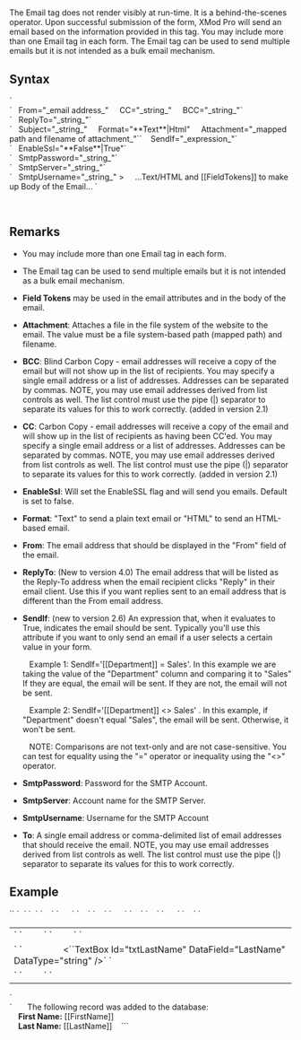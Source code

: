 # <Email>

<a name="top"></a>



The Email tag does not render visibly at run-time. It is a behind-the-scenes operator. Upon successful submission of the form, XMod Pro will send an email based on the information provided in this tag. You may include more than one Email tag in each form. The Email tag can be used to send multiple emails but it is not intended as a bulk email mechanism.

<a name="syntax"></a>

## Syntax

<div>`<Email`  
`   To="_comma-delimited list of email addresses_"`</div>

<div xmlns="">`   From="_email address_"  
    CC="_string_"  
    BCC="_string_"`</div>

<div xmlns="">`   ReplyTo="_string_"`</div>

<div xmlns="">`   Subject="_string_"  
    Format="**Text**|Html"  
    Attachment="_mapped path and filename of attachment_"``  
   SendIf="_expression_"`</div>

<div xmlns="">`   EnableSsl="**False**|True"`</div>

<div xmlns="">`   SmtpPassword="_string_"`</div>

<div xmlns="">`   SmtpServer="_string_"`</div>

<div xmlns="">`   SmtpUsername="_string_" >  
    ...Text/HTML and [[FieldTokens]] to make up Body of the Email...  
</Email>`</div>

 <a name="remarks"></a>

## Remarks

*   You may include more than one Email tag in each form.  

*   The Email tag can be used to send multiple emails but it is not intended as a bulk email mechanism.  

*   **Field Tokens** may be used in the email attributes and in the body of the email.  

*   **Attachment**: Attaches a file in the file system of the website to the email. The value must be a file system-based path (mapped path) and filename.  

*   **BCC**: Blind Carbon Copy - email addresses will receive a copy of the email but will not show up in the list of recipients. You may specify a single email address or a list of addresses. Addresses can be separated by commas. NOTE, you may use email addresses derived from list controls as well. The list control must use the pipe (|) separator to separate its values for this to work correctly. (added in version 2.1)  

*   **CC**: Carbon Copy - email addresses will receive a copy of the email and will show up in the list of recipients as having been CC'ed. You may specify a single email address or a list of addresses. Addresses can be separated by commas. NOTE, you may use email addresses derived from list controls as well. The list control must use the pipe (|) separator to separate its values for this to work correctly. (added in version 2.1)  

*   **EnableSsl**: Will set the EnableSSL flag and will send you emails. Default is set to false.  

*   **Format**: "Text" to send a plain text email or "HTML" to send an HTML-based email.  

*   **From**: The email address that should be displayed in the "From" field of the email.  

*   **ReplyTo**: (New to version 4.0) The email address that will be listed as the Reply-To address when the email recipient clicks "Reply" in their email client. Use this if you want replies sent to an email address that is different than the From email address.  

*   **SendIf**: (new to version 2.6) An expression that, when it evaluates to True, indicates the email should be sent. Typically you'll use this attribute if you want to only send an email if a user selects a certain value in your form.  

       Example 1: SendIf='[[Department]] = Sales'. In this example we are taking the value of the "Department" column and comparing it to "Sales" If they are equal, the email will be sent. If they are not, the email will not be sent.  

       Example 2: SendIf='[[Department]] <> Sales' . In this example, if "Department" doesn't equal "Sales", the email will be sent. Otherwise, it won't be sent.  

       NOTE: Comparisons are not text-only and are not case-sensitive. You can test for equality using the "=" operator or inequality using the "<>" operator.  

*   **SmtpPassword**: Password for the SMTP Account.  

*   **SmtpServer**: Account name for the SMTP Server.  

*   **SmtpUsername**: Username for the SMTP Account  

*   **To**: A single email address or comma-delimited list of email addresses that should receive the email. NOTE, you may use email addresses derived from list controls as well. The list control must use the pipe (|) separator to separate its values for this to work correctly.

<a name="example"></a>

## Example

<div>`<AddForm>`  
`  <SubmitCommand CommandText="INSERT INTO Users(FirstName, LastName) VALUES(@FirstName, @LastName)" />`  
`  <table>`  
`    <tr>`  
`      <td>`  
`         <label for="txtFirstName" text="First Name" />`  
`         <textbox id="txtFirstName" datafield="FirstName" datatype="string" />`  
`       </td>`  
`    </tr>`  
`    <tr>`  
`      <td>`  
`        <Label For="txtLastName" Text="Last Name" />  
        <``TextBox Id="txtLastName" DataField="LastName" DataType="string" />`  
`      </td>`  
`    </tr>`  
`    <tr>`  
`      <td colspan="2">`  
`        <AddButton Text="Add"/> <CanceBbutton Text="Cancel"/>`  
`      </td>`  
`    </tr>`  
`  </table>`</div>

<div>`  <Email To="you@yoursite.com" From="me@mysite.com,them@theirsite.com"  
    Subject="A New Record Has Been Added ([[FirstName]] [[LastName]])" Format="html">  
    The following record was added to the database:<br />  
    <strong>First Name:</strong> [[FirstName]]<br />  
    <strong>Last Name:</strong> [[LastName]]  
  </Email>  
``</AddForm>`</div>

